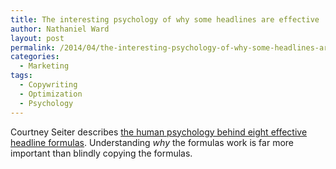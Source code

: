 ```yaml
---
title: The interesting psychology of why some headlines are effective
author: Nathaniel Ward
layout: post
permalink: /2014/04/the-interesting-psychology-of-why-some-headlines-are-effective/
categories:
  - Marketing
tags:
  - Copywriting
  - Optimization
  - Psychology
---
```

Courtney Seiter describes [the human psychology behind eight effective headline formulas][1]. Understanding *why* the formulas work is far more important than blindly copying the formulas.

 [1]: http://blog.bufferapp.com/headline-strategies-psychology